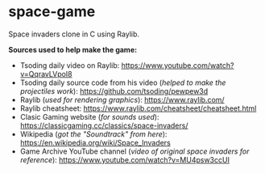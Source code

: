 # space-game
Space invaders clone in C using Raylib.


**Sources used to help make the game:**
- Tsoding daily video on Raylib: https://www.youtube.com/watch?v=QqravLVpoI8
- Tsoding daily source code from his video (*helped to make the projectiles work*): https://github.com/tsoding/pewpew3d
- Raylib (*used for rendering graphics*): https://www.raylib.com/
- Raylib cheatsheet: https://www.raylib.com/cheatsheet/cheatsheet.html
- Clasic Gaming website (*for sounds used*): https://classicgaming.cc/classics/space-invaders/
- Wikipedia (*got the "Soundtrack" from here*): https://en.wikipedia.org/wiki/Space_Invaders
- Game Archive YouTube channel (*video of original space invaders for reference*): https://www.youtube.com/watch?v=MU4psw3ccUI
